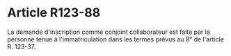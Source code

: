 # Article R123-88

La demande d'inscription comme conjoint collaborateur est faite par la personne tenue à l'immatriculation dans les termes prévus au 8° de l'article R. 123-37.
